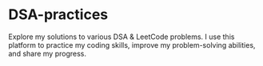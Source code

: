 # DSA-practices

Explore my solutions to various DSA & LeetCode problems. I use this platform to practice my coding skills, improve my problem-solving abilities, and share my progress.
